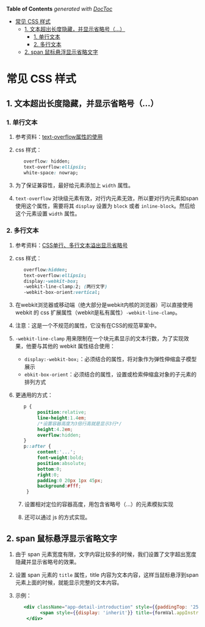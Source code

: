 <!-- START doctoc generated TOC please keep comment here to allow auto update -->
<!-- DON'T EDIT THIS SECTION, INSTEAD RE-RUN doctoc TO UPDATE -->
**Table of Contents**  *generated with [DocToc](https://github.com/thlorenz/doctoc)*

- [常见 CSS 样式](#%E5%B8%B8%E8%A7%81-css-%E6%A0%B7%E5%BC%8F)
  - [1. 文本超出长度隐藏，并显示省略号（...）](#1-%E6%96%87%E6%9C%AC%E8%B6%85%E5%87%BA%E9%95%BF%E5%BA%A6%E9%9A%90%E8%97%8F%E5%B9%B6%E6%98%BE%E7%A4%BA%E7%9C%81%E7%95%A5%E5%8F%B7)
    - [1. 单行文本](#1-%E5%8D%95%E8%A1%8C%E6%96%87%E6%9C%AC)
    - [2. 多行文本](#2-%E5%A4%9A%E8%A1%8C%E6%96%87%E6%9C%AC)
  - [2. span 鼠标悬浮显示省略文字](#2-span-%E9%BC%A0%E6%A0%87%E6%82%AC%E6%B5%AE%E6%98%BE%E7%A4%BA%E7%9C%81%E7%95%A5%E6%96%87%E5%AD%97)

<!-- END doctoc generated TOC please keep comment here to allow auto update -->

# 常见 CSS 样式

## 1. 文本超出长度隐藏，并显示省略号（...）

### 1. 单行文本

1. 参考资料：[text-overflow属性的使用](https://blog.csdn.net/weixin_41342585/article/details/79522065)

2. css 样式：
   ```css
      overflow: hidden;
      text-overflow:ellipsis;
      white-space: nowrap;
   ```
2. 为了保证兼容性，最好给元素添加上 `width` 属性。

3. `text-overflow` 对块级元素有效，对行内元素无效，所以要对行内元素如span使用这个属性，需要将其 `display` 设置为 `block` 或者 `inline-block`。然后给这个元素设置 `width` 属性。


### 2. 多行文本

1. 参考资料：[CSS单行、多行文本溢出显示省略号](https://segmentfault.com/a/1190000009262433)

2. css 样式：
   ```css
      overflow:hidden;
      text-overflow:ellipsis;
      display:-webkit-box;
      -webkit-line-clamp:2; (两行文字)
      -webkit-box-orient:vertical;
   ```
3. 在webkit浏览器或移动端（绝大部分是webkit内核的浏览器）可以直接使用webkit 的 css 扩展属性（webkit是私有属性）`-webkit-line-clamp`。

4. 注意：这是一个不规范的属性，它没有在CSS的规范草案中。
5. `-webkit-line-clamp` 用来限制在一个块元素显示的文本行数，为了实现效果，他要与其他的 webkit 属性结合使用：
    - `display:-webkit-box;`：必须结合的属性，将对象作为弹性伸缩盒子模型展示
    - `ebkit-box-orient`：必须结合的属性，设置或检索伸缩盒对象的子元素的排列方式

6. 更通用的方式：
   ```css
      p {
           position:relative;
           line-height:1.4em;
           /*设置容器高度为3倍行高就是显示3行*/
           height:4.2em;
           overflow:hidden;
      }
      p::after {
           content:'...';
           font-weight:bold;
           position:absolute;
           bottom:0;
           right:0;
           padding:0 20px 1px 45px;
           background:#fff;
       }
   ```
   7. 设置相对定位的容器高度，用包含省略号（...）的元素模拟实现

   8. 还可以通过 js 的方式实现。









## 2. span 鼠标悬浮显示省略文字

1. 由于 span 元素宽度有限，文字内容比较多的时候，我们设置了文字超出宽度隐藏并显示省略号的效果。

2. 设置 span 元素的 `title` 属性，title 内容为文本内容，这样当鼠标悬浮到span 元素上面的时候，就能显示完整的文本内容。

3. 示例：
   ```jsx
      <div className="app-detail-introduction" style={{paddingTop: '25px'}}>
            <span style={{display: 'inherit'}} title={formVal.appInstruction}>产品说明：{formVal.appInstruction || '生态产品说明'}</span>
       </div>
   ```